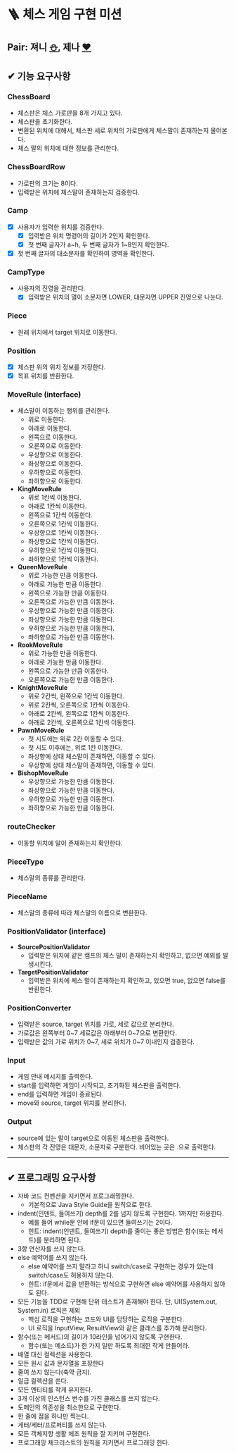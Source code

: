 # 🪜 체스 게임 구현 미션

## Pair: 져니 [⛄️](http://github.com/cl8d), 제나 [❤️](https://github.com/yenawee)

## ✔ 기능 요구사항

### ChessBoard

- 체스판은 체스 가로판을 8개 가지고 있다.
- 체스판을 초기화한다.
- 변환된 위치에 대해서, 체스판 세로 위치의 가로판에게 체스말이 존재하는지 물어본다.
- 체스 말의 위치에 대한 정보를 관리한다.

### ChessBoardRow

- 가로판의 크기는 8이다.
- 입력받은 위치에 체스말이 존재하는지 검증한다.

### Camp

- [x] 사용자가 입력한 위치를 검증한다.
    - [x] 입력받은 위치 명령어의 길이가 2인지 확인한다.
    - [x] 첫 번째 글자가 a~h, 두 번째 글자가 1~8인지 확인한다.
- [x] 첫 번째 글자의 대소문자를 확인하여 영역을 확인한다.

### CampType

- 사용자의 진영을 관리한다.
    - [x] 입력받은 위치의 열이 소문자면 LOWER, 대문자면 UPPER 진영으로 나눈다.

### Piece

- 원래 위치에서 target 위치로 이동한다.

### Position

- [x] 체스판 위의 위치 정보를 저장한다.
- [x] 목표 위치를 반환한다.

### MoveRule (interface)

- 체스말이 이동하는 행위를 관리한다.
    - 위로 이동한다.
    - 아래로 이동한다.
    - 왼쪽으로 이동한다.
    - 오른쪽으로 이동한다.
    - 우상향으로 이동한다.
    - 좌상향으로 이동한다.
    - 우하향으로 이동한다.
    - 좌하향으로 이동한다.
- **KingMoveRule**
    - 위로 1칸씩 이동한다.
    - 아래로 1칸씩 이동한다.
    - 왼쪽으로 1칸씩 이동한다.
    - 오른쪽으로 1칸씩 이동한다.
    - 우상향으로 1칸씩 이동한다.
    - 좌상향으로 1칸씩 이동한다.
    - 우하향으로 1칸씩 이동한다.
    - 좌하향으로 1칸씩 이동한다.
- **QueenMoveRule**
    - 위로 가능한 만큼 이동한다.
    - 아래로 가능한 만큼 이동한다.
    - 왼쪽으로 가능한 만큼 이동한다.
    - 오른쪽으로 가능한 만큼 이동한다.
    - 우상향으로 가능한 만큼 이동한다.
    - 좌상향으로 가능한 만큼 이동한다.
    - 우하향으로 가능한 만큼 이동한다.
    - 좌하향으로 가능한 만큼 이동한다.
- **RookMoveRule**
    - 위로 가능한 만큼 이동한다.
    - 아래로 가능한 만큼 이동한다.
    - 왼쪽으로 가능한 만큼 이동한다.
    - 오른쪽으로 가능한 만큼 이동한다.
- **KnightMoveRule**
    - 위로 2칸씩, 왼쪽으로 1칸씩 이동한다.
    - 위로 2칸씩, 오른쪽으로 1칸씩 이동한다.
    - 아래로 2칸씩, 왼쪽으로 1칸씩 이동한다.
    - 아래로 2칸씩, 오른쪽으로 1칸씩 이동한다.
- **PawnMoveRule**
    - 첫 시도에는 위로 2칸 이동할 수 있다.
    - 첫 시도 이후에는, 위로 1칸 이동한다.
    - 좌상향에 상대 체스말이 존재하면, 이동할 수 있다.
    - 우상향에 상대 체스말이 존재하면, 이동할 수 있다.
- **BishopMoveRule**
    - 우상향으로 가능한 만큼 이동한다.
    - 좌상향으로 가능한 만큼 이동한다.
    - 우하향으로 가능한 만큼 이동한다.
    - 좌하향으로 가능한 만큼 이동한다.

### routeChecker

- 이동할 위치에 말이 존재하는지 확인한다.

### PieceType

- 체스말의 종류를 관리한다.

### PieceName

- 체스말의 종류에 따라 체스말의 이름으로 변환한다.

### PositionValidator (interface)

- **SourcePositionValidator**
    - 입력받은 위치에 같은 캠프의 체스 말이 존재하는지 확인하고, 없으면 예외를 발생시킨다.
- **TargetPositionValidator**
    - 입력받은 위치에 체스 말이 존재하는지 확인하고, 있으면 true, 없으면 false를 반환한다.

### PositionConverter

- 입력받은 source, target 위치를 가로, 세로 값으로 분리한다.
- 가로값은 왼쪽부터 0~7 세로값은 아래부터 0~7으로 변환한다.
- 입력받은 값의 가로 위치가 0~7, 세로 위치가 0~7 이내인지 검증한다.

### Input

- 게임 안내 메시지를 출력한다.
- start를 입력하면 게임이 시작되고, 초기화된 체스판을 출력한다.
- end를 입력하면 게임이 종료된다.
- move와 source, target 위치를 분리한다.

### Output

- source에 있는 말이 target으로 이동된 체스판을 출력한다.
- 체스판의 각 진영은 대문자, 소문자로 구분한다. 비어있는 곳은 .으로 출력한다.

---

## ✔ 프로그래밍 요구사항

- 자바 코드 컨벤션을 지키면서 프로그래밍한다.
    - 기본적으로 Java Style Guide을 원칙으로 한다.
- indent(인덴트, 들여쓰기) depth를 2를 넘지 않도록 구현한다. 1까지만 허용한다.
    - 예를 들어 while문 안에 if문이 있으면 들여쓰기는 2이다.
    - 힌트: indent(인덴트, 들여쓰기) depth를 줄이는 좋은 방법은 함수(또는 메서드)를 분리하면 된다.
- 3항 연산자를 쓰지 않는다.
- else 예약어를 쓰지 않는다.
    - else 예약어를 쓰지 말라고 하니 switch/case로 구현하는 경우가 있는데 switch/case도 허용하지 않는다.
    - 힌트: if문에서 값을 반환하는 방식으로 구현하면 else 예약어를 사용하지 않아도 된다.
- 모든 기능을 TDD로 구현해 단위 테스트가 존재해야 한다. 단, UI(System.out, System.in) 로직은 제외
    - 핵심 로직을 구현하는 코드와 UI를 담당하는 로직을 구분한다.
    - UI 로직을 InputView, ResultView와 같은 클래스를 추가해 분리한다.
- 함수(또는 메서드)의 길이가 10라인을 넘어가지 않도록 구현한다.
    - 함수(또는 메소드)가 한 가지 일만 하도록 최대한 작게 만들어라.
- 배열 대신 컬렉션을 사용한다.
- 모든 원시 값과 문자열을 포장한다
- 줄여 쓰지 않는다(축약 금지).
- 일급 컬렉션을 쓴다.
- 모든 엔티티를 작게 유지한다.
- 3개 이상의 인스턴스 변수를 가진 클래스를 쓰지 않는다.
- 도메인의 의존성을 최소한으로 구현한다.
- 한 줄에 점을 하나만 찍는다.
- 게터/세터/프로퍼티를 쓰지 않는다.
- 모든 객체지향 생활 체조 원칙을 잘 지키며 구현한다.
- 프로그래밍 체크리스트의 원칙을 지키면서 프로그래밍 한다.
